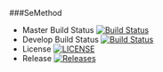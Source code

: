###SeMethod
- Master Build Status [![Build Status](https://travis-ci.com/MayPhooThantZin/seMethods.svg?branch=master)](https://travis-ci.com/MayPhooThantZin/seMethods)
- Develop Build Status [![Build Status](https://travis-ci.com/MayPhooThantZin/seMethods.svg?branch=develop)](https://travis-ci.com/MayPhooThantZin/seMethods)
- License [![LICENSE](https://img.shields.io/github/license/MayPhooThantZin/seMethods.svg?style=flat-square)](https://github.com/MayPhooThantZin/seMethods/blob/master/LICENSE)
- Release [![Releases](https://img.shields.io/github/release/MayPhooThantZin/seMethods/all.svg?style=flat-square)](https://github.com/MayPhooThantZin/seMethods/releases)
